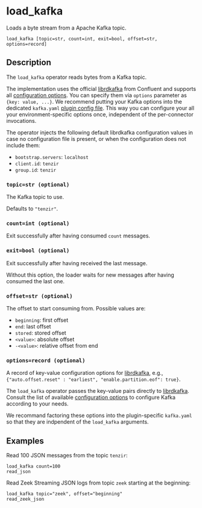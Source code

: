 # load_kafka

Loads a byte stream from a Apache Kafka topic.

```tql
load_kafka [topic=str, count=int, exit=bool, offset=str, options=record]

```

## Description

The `load_kafka` operator reads bytes from a Kafka topic.

The implementation uses the official [librdkafka][librdkafka] from Confluent and
supports all [configuration options][librdkafka-options]. You can specify them
via `options` parameter as `{key: value, ...}`. We recommend putting your Kafka options into the
dedicated `kafka.yaml` [plugin config file](../../configuration.md#load-plugins).
This way you can configure your all your environment-specific options once,
independent of the per-connector invocations.

[librdkafka]: https://github.com/confluentinc/librdkafka
[librdkafka-options]: https://github.com/confluentinc/librdkafka/blob/master/CONFIGURATION.md

The operator injects the following default librdkafka configuration values in
case no configuration file is present, or when the configuration does not
include them:

- `bootstrap.servers`: `localhost`
- `client.id`: `tenzir`
- `group.id`: `tenzir`

<!-- The default format for the `kafka` connector is `json`. -->

### `topic=str (optional)`

The Kafka topic to use.

Defaults to `"tenzir"`.

### `count=int (optional)`

Exit successfully after having consumed `count` messages.

### `exit=bool (optional)`

Exit successfully after having received the last message.

Without this option, the loader waits for new messages after having consumed the
last one.

### `offset=str (optional)`

The offset to start consuming from. Possible values are:

- `beginning`: first offset
- `end`: last offset
- `stored`: stored offset
- `<value>`: absolute offset
- `-<value>`: relative offset from end

<!--
- `s@<value>`: timestamp in ms to start at
- `e@<value>`: timestamp in ms to stop at (not included)
-->

### `options=record (optional)`

A record of key-value configuration options for
[librdkafka][librdkafka], e.g., `{"auto.offset.reset" : "earliest",
"enable.partition.eof": true}`.

The `load_kafka` operator passes the key-value pairs directly to
[librdkafka][librdkafka]. Consult the list of available [configuration
options][librdkafka-options] to configure Kafka according to your needs.

We recommand factoring these options into the plugin-specific `kafka.yaml` so
that they are indpendent of the `load_kafka` arguments.

## Examples

Read 100 JSON messages from the topic `tenzir`:

```tql
load_kafka count=100
read_json
```

Read Zeek Streaming JSON logs from topic `zeek` starting at the beginning:

```tql
load_kafka topic="zeek", offset="beginning"
read_zeek_json
```
